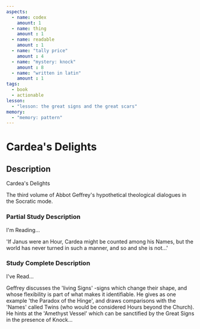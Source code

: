 ```yaml
---
aspects: 
  - name: codex
    amount: 1
  - name: thing
    amount : 1
  - name: readable
    amount : 1
  - name: "tally price"
    amount : 4
  - name: "mystery: knock"
    amount : 8
  - name: "written in latin"
    amount : 1
tags:
  - book
  - actionable
lesson:
  - "lesson: the great signs and the great scars"
memory:
  - "memory: pattern"
---
```


# Cardea's Delights

## Description
Cardea's Delights

The third volume of Abbot Geffrey's hypothetical theological dialogues in the Socratic mode.
### Partial Study Description
I'm Reading...

'If Janus were an Hour, Cardea might be counted among his Names, but the world has never turned in such a manner, and so and she is not…'
### Study Complete Description
I've Read...

Geffrey discusses the 'living Signs' -signs which change their shape, and whose flexibility is part of what makes it identifiable. He gives as one example 'the Paradox of the Hinge', and draws comparisons with the 'Names' called Twins (who would be considered Hours beyond the Church). He hints at the 'Amethyst Vessel' which can be sanctified by the Great Signs in the presence of Knock...